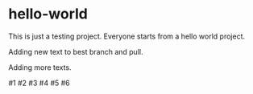 # hello-world

This is just a testing project.  Everyone starts from a hello world project.

Adding new text to best branch and pull.

Adding more texts.

#1
#2
#3
#4
#5
#6